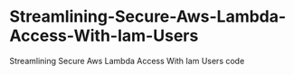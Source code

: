 # Streamlining-Secure-Aws-Lambda-Access-With-Iam-Users
Streamlining Secure Aws Lambda Access With Iam Users code
